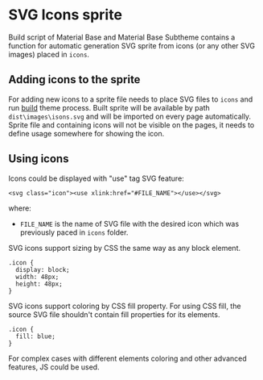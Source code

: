 SVG Icons sprite
================

Build script of Material Base and Material Base Subtheme contains a function for automatic generation SVG sprite from icons (or any other SVG images) placed in `icons`.

Adding icons to the sprite
--------------------------

For adding new icons to a sprite file needs to place SVG files to `icons` and run [build](/build.md) theme process. Built sprite will be available by path `dist\images\isons.svg` and will be imported on every page automatically. Sprite file and containing icons will not be visible on the pages, it needs to define usage somewhere for showing the icon. 

Using icons
-----------

Icons could be displayed with "use" tag SVG feature:

~~~
<svg class="icon"><use xlink:href="#FILE_NAME"></use></svg>
~~~

where:

* `FILE_NAME` is the name of SVG file with the desired icon which was previously paced in `icons` folder.

SVG icons support sizing by CSS the same way as any block element.

~~~
.icon {
  display: block;
  width: 48px;
  height: 48px;
}
~~~

SVG icons support coloring by CSS fill property. For using CSS fill, the source SVG file shouldn't contain fill properties for its elements.

~~~
.icon {
  fill: blue;
}
~~~

For complex cases with different elements coloring and other advanced features, JS could be used.
